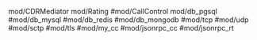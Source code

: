 mod/CDRMediator
mod/Rating
#mod/CallControl
mod/db_pgsql
#mod/db_mysql
#mod/db_redis
#mod/db_mongodb
#mod/tcp
#mod/udp
#mod/sctp
#mod/tls
#mod/my_cc
#mod/jsonrpc_cc
#mod/jsonrpc_rt
